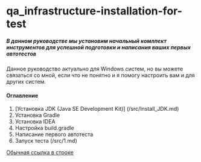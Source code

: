 # qa_infrastructure-installation-for-test
##### В данном руководстве мы установим начальный комлпект инструментов для успешной подготовки и написания ваших первых автотестов
Данное руководство актуально для Windows систем, но вы можете связаться со мной, если что не понятно и я помогу настроить вам и для других систем.
#### Оглавление 
1. [Установка JDK (Java SE Development Kit)] (/src/Install_JDK.md)
2. Установка Gradle
3. Установка IDEA
4. Настройка build.gradle
5. Написание первого автотеста
6. Запуск теста (/src/1.md)

[Обычная ссылка в строке](/src/Install_JDK.md)
